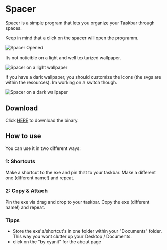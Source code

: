 # Spacer
Spacer is a simple program that lets you organize your Taskbar through spaces.

Keep in mind that a click on the spacer will open the programm.

![Spacer Opened](https://imgur.com/download/GAGO0He)

Its not noticible on a light and well texturized wallpaper.

![Spacer on a light wallpaper](https://imgur.com/download/izsPYnu)

If you have a dark wallpaper, you should customize the Icons (the svgs are within the resources). Im working on a switch though.

![Spacer on a dark wallpaper](https://imgur.com/download/FGwvrpb)


## Download
Click [HERE](https://github.com/cyanit/Spacer/raw/master/Spacer%20v1.exe) to download the binary.

## How to use
You can use it in two different ways:

### 1: Shortcuts
Make a shortcut to the exe and pin that to your taskbar.
Make a different one (different name!) and repeat.

### 2: Copy & Attach
Pin the exe via drag and drop to your taskbar.
Copy the exe (different name!) and repeat.

### Tipps
- Store the exe's/shortcut's in one folder within your "Documents" folder. This way you wont clutter up your Desktop / Documents.
- click on the "by cyanit" for the about page
